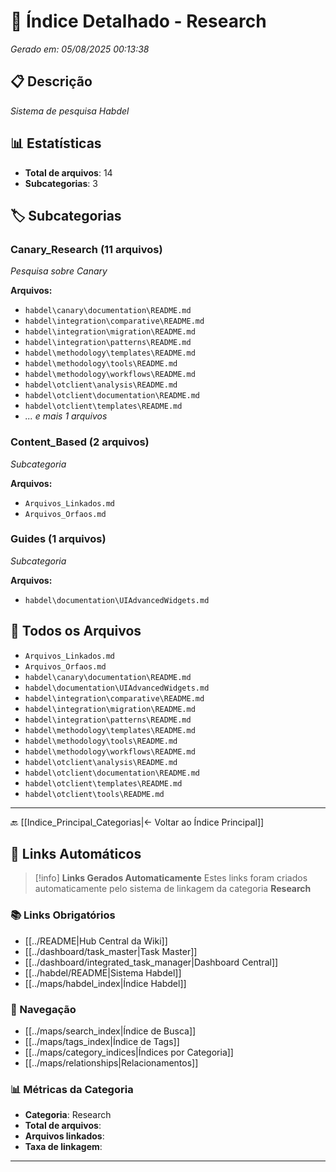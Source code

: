 # 📂 Índice Detalhado - Research

*Gerado em: 05/08/2025 00:13:38*

## 📋 Descrição
*Sistema de pesquisa Habdel*

## 📊 Estatísticas
- **Total de arquivos**: 14
- **Subcategorias**: 3

## 🏷️ Subcategorias

### Canary_Research (11 arquivos)
*Pesquisa sobre Canary*

**Arquivos:**
- `habdel\canary\documentation\README.md`
- `habdel\integration\comparative\README.md`
- `habdel\integration\migration\README.md`
- `habdel\integration\patterns\README.md`
- `habdel\methodology\templates\README.md`
- `habdel\methodology\tools\README.md`
- `habdel\methodology\workflows\README.md`
- `habdel\otclient\analysis\README.md`
- `habdel\otclient\documentation\README.md`
- `habdel\otclient\templates\README.md`
- *... e mais 1 arquivos*

### Content_Based (2 arquivos)
*Subcategoria*

**Arquivos:**
- `Arquivos_Linkados.md`
- `Arquivos_Orfaos.md`

### Guides (1 arquivos)
*Subcategoria*

**Arquivos:**
- `habdel\documentation\UIAdvancedWidgets.md`

## 📁 Todos os Arquivos

- `Arquivos_Linkados.md`
- `Arquivos_Orfaos.md`
- `habdel\canary\documentation\README.md`
- `habdel\documentation\UIAdvancedWidgets.md`
- `habdel\integration\comparative\README.md`
- `habdel\integration\migration\README.md`
- `habdel\integration\patterns\README.md`
- `habdel\methodology\templates\README.md`
- `habdel\methodology\tools\README.md`
- `habdel\methodology\workflows\README.md`
- `habdel\otclient\analysis\README.md`
- `habdel\otclient\documentation\README.md`
- `habdel\otclient\templates\README.md`
- `habdel\otclient\tools\README.md`

---

🔙 [[Indice_Principal_Categorias|← Voltar ao Índice Principal]]
## 🔗 **Links Automáticos**

> [!info] **Links Gerados Automaticamente**
> Estes links foram criados automaticamente pelo sistema de linkagem da categoria **Research**

### **📚 Links Obrigatórios**
- [[../README|Hub Central da Wiki]]
- [[../dashboard/task_master|Task Master]]
- [[../dashboard/integrated_task_manager|Dashboard Central]]
- [[../habdel/README|Sistema Habdel]]
- [[../maps/habdel_index|Índice Habdel]]

### **🧭 Navegação**
- [[../maps/search_index|Índice de Busca]]
- [[../maps/tags_index|Índice de Tags]]
- [[../maps/category_indices|Índices por Categoria]]
- [[../maps/relationships|Relacionamentos]]

### **📊 Métricas da Categoria**
- **Categoria**: Research
- **Total de arquivos**: <!-- Contador automático -->
- **Arquivos linkados**: <!-- Contador automático -->
- **Taxa de linkagem**: <!-- Percentual automático -->

---

